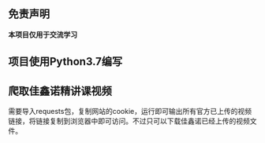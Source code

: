 ## 免责声明

**本项目仅用于交流学习**

## 项目使用Python3.7编写

## 爬取佳鑫诺精讲课视频

需要导入requests包，复制网站的cookie，运行即可输出所有官方已上传的视频链接，将链接复制到浏览器中即可访问。不过只可以下载佳鑫诺已经上传的视频文件。